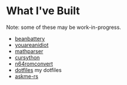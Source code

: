 # What I've Built

Note: some of these may be work-in-progress.

* [beanbattery](https://github.com/BeanwareHQ/beanbattery)
* [youareanidiot](https://github.com/ezntek/youareanidiot)
* [mathparser](https://github.com/ezntek/mathparser)
* [cursython](https://github.com/ezntek/cursython)
* [n64romconvert](https://github.com/ezntek/n64romconvert)
* [dotfiles](https://github.com/ezntek/dotfiles) my dotfiles
* [askme-rs](https://github.com/DaringCuteSeal/askme-rs)

